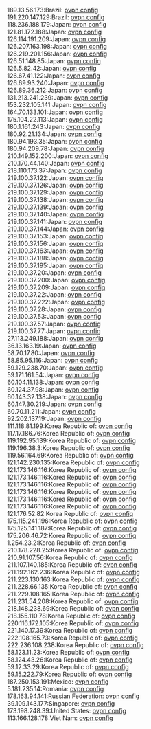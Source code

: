 189.13.56.173:Brazil: [ovpn config](vpn/189_13_56_173.ovpn)  
191.220.147.129:Brazil: [ovpn config](vpn/191_220_147_129.ovpn)  
118.236.188.179:Japan: [ovpn config](vpn/118_236_188_179.ovpn)  
121.81.172.188:Japan: [ovpn config](vpn/121_81_172_188.ovpn)  
126.114.191.209:Japan: [ovpn config](vpn/126_114_191_209.ovpn)  
126.207.163.198:Japan: [ovpn config](vpn/126_207_163_198.ovpn)  
126.219.201.156:Japan: [ovpn config](vpn/126_219_201_156.ovpn)  
126.51.148.85:Japan: [ovpn config](vpn/126_51_148_85.ovpn)  
126.5.82.42:Japan: [ovpn config](vpn/126_5_82_42.ovpn)  
126.67.41.122:Japan: [ovpn config](vpn/126_67_41_122.ovpn)  
126.69.93.240:Japan: [ovpn config](vpn/126_69_93_240.ovpn)  
126.89.36.212:Japan: [ovpn config](vpn/126_89_36_212.ovpn)  
131.213.241.239:Japan: [ovpn config](vpn/131_213_241_239.ovpn)  
153.232.105.141:Japan: [ovpn config](vpn/153_232_105_141.ovpn)  
164.70.133.101:Japan: [ovpn config](vpn/164_70_133_101.ovpn)  
175.104.22.113:Japan: [ovpn config](vpn/175_104_22_113.ovpn)  
180.1.161.243:Japan: [ovpn config](vpn/180_1_161_243.ovpn)  
180.92.21.134:Japan: [ovpn config](vpn/180_92_21_134.ovpn)  
180.94.193.35:Japan: [ovpn config](vpn/180_94_193_35.ovpn)  
180.94.209.78:Japan: [ovpn config](vpn/180_94_209_78.ovpn)  
210.149.152.200:Japan: [ovpn config](vpn/210_149_152_200.ovpn)  
210.170.44.140:Japan: [ovpn config](vpn/210_170_44_140.ovpn)  
218.110.173.37:Japan: [ovpn config](vpn/218_110_173_37.ovpn)  
219.100.37.122:Japan: [ovpn config](vpn/219_100_37_122.ovpn)  
219.100.37.126:Japan: [ovpn config](vpn/219_100_37_126.ovpn)  
219.100.37.129:Japan: [ovpn config](vpn/219_100_37_129.ovpn)  
219.100.37.138:Japan: [ovpn config](vpn/219_100_37_138.ovpn)  
219.100.37.139:Japan: [ovpn config](vpn/219_100_37_139.ovpn)  
219.100.37.140:Japan: [ovpn config](vpn/219_100_37_140.ovpn)  
219.100.37.141:Japan: [ovpn config](vpn/219_100_37_141.ovpn)  
219.100.37.144:Japan: [ovpn config](vpn/219_100_37_144.ovpn)  
219.100.37.153:Japan: [ovpn config](vpn/219_100_37_153.ovpn)  
219.100.37.156:Japan: [ovpn config](vpn/219_100_37_156.ovpn)  
219.100.37.163:Japan: [ovpn config](vpn/219_100_37_163.ovpn)  
219.100.37.188:Japan: [ovpn config](vpn/219_100_37_188.ovpn)  
219.100.37.195:Japan: [ovpn config](vpn/219_100_37_195.ovpn)  
219.100.37.20:Japan: [ovpn config](vpn/219_100_37_20.ovpn)  
219.100.37.200:Japan: [ovpn config](vpn/219_100_37_200.ovpn)  
219.100.37.209:Japan: [ovpn config](vpn/219_100_37_209.ovpn)  
219.100.37.22:Japan: [ovpn config](vpn/219_100_37_22.ovpn)  
219.100.37.222:Japan: [ovpn config](vpn/219_100_37_222.ovpn)  
219.100.37.28:Japan: [ovpn config](vpn/219_100_37_28.ovpn)  
219.100.37.53:Japan: [ovpn config](vpn/219_100_37_53.ovpn)  
219.100.37.57:Japan: [ovpn config](vpn/219_100_37_57.ovpn)  
219.100.37.77:Japan: [ovpn config](vpn/219_100_37_77.ovpn)  
27.113.249.188:Japan: [ovpn config](vpn/27_113_249_188.ovpn)  
36.13.163.19:Japan: [ovpn config](vpn/36_13_163_19.ovpn)  
58.70.17.80:Japan: [ovpn config](vpn/58_70_17_80.ovpn)  
58.85.95.116:Japan: [ovpn config](vpn/58_85_95_116.ovpn)  
59.129.238.70:Japan: [ovpn config](vpn/59_129_238_70.ovpn)  
59.171.161.54:Japan: [ovpn config](vpn/59_171_161_54.ovpn)  
60.104.11.138:Japan: [ovpn config](vpn/60_104_11_138.ovpn)  
60.124.37.98:Japan: [ovpn config](vpn/60_124_37_98.ovpn)  
60.143.32.138:Japan: [ovpn config](vpn/60_143_32_138.ovpn)  
60.147.30.219:Japan: [ovpn config](vpn/60_147_30_219.ovpn)  
60.70.11.211:Japan: [ovpn config](vpn/60_70_11_211.ovpn)  
92.202.137.19:Japan: [ovpn config](vpn/92_202_137_19.ovpn)  
111.118.81.199:Korea Republic of: [ovpn config](vpn/111_118_81_199.ovpn)  
117.17.186.76:Korea Republic of: [ovpn config](vpn/117_17_186_76.ovpn)  
119.192.95.139:Korea Republic of: [ovpn config](vpn/119_192_95_139.ovpn)  
119.196.38.3:Korea Republic of: [ovpn config](vpn/119_196_38_3.ovpn)  
119.56.164.69:Korea Republic of: [ovpn config](vpn/119_56_164_69.ovpn)  
121.142.230.135:Korea Republic of: [ovpn config](vpn/121_142_230_135.ovpn)  
121.173.146.116:Korea Republic of: [ovpn config](vpn/121_173_146_116.ovpn)  
121.173.146.116:Korea Republic of: [ovpn config](vpn/121_173_146_116.ovpn)  
121.173.146.116:Korea Republic of: [ovpn config](vpn/121_173_146_116.ovpn)  
121.173.146.116:Korea Republic of: [ovpn config](vpn/121_173_146_116.ovpn)  
121.173.146.116:Korea Republic of: [ovpn config](vpn/121_173_146_116.ovpn)  
121.173.146.116:Korea Republic of: [ovpn config](vpn/121_173_146_116.ovpn)  
121.176.52.82:Korea Republic of: [ovpn config](vpn/121_176_52_82.ovpn)  
175.115.241.196:Korea Republic of: [ovpn config](vpn/175_115_241_196.ovpn)  
175.125.141.187:Korea Republic of: [ovpn config](vpn/175_125_141_187.ovpn)  
175.206.46.72:Korea Republic of: [ovpn config](vpn/175_206_46_72.ovpn)  
1.254.23.2:Korea Republic of: [ovpn config](vpn/1_254_23_2.ovpn)  
210.178.228.25:Korea Republic of: [ovpn config](vpn/210_178_228_25.ovpn)  
210.91.107.56:Korea Republic of: [ovpn config](vpn/210_91_107_56.ovpn)  
211.107.140.185:Korea Republic of: [ovpn config](vpn/211_107_140_185.ovpn)  
211.192.162.236:Korea Republic of: [ovpn config](vpn/211_192_162_236.ovpn)  
211.223.130.163:Korea Republic of: [ovpn config](vpn/211_223_130_163.ovpn)  
211.228.66.135:Korea Republic of: [ovpn config](vpn/211_228_66_135.ovpn)  
211.229.108.165:Korea Republic of: [ovpn config](vpn/211_229_108_165.ovpn)  
211.231.54.208:Korea Republic of: [ovpn config](vpn/211_231_54_208.ovpn)  
218.148.238.69:Korea Republic of: [ovpn config](vpn/218_148_238_69.ovpn)  
218.155.110.78:Korea Republic of: [ovpn config](vpn/218_155_110_78.ovpn)  
220.116.172.105:Korea Republic of: [ovpn config](vpn/220_116_172_105.ovpn)  
221.140.17.39:Korea Republic of: [ovpn config](vpn/221_140_17_39.ovpn)  
222.108.165.73:Korea Republic of: [ovpn config](vpn/222_108_165_73.ovpn)  
222.236.108.238:Korea Republic of: [ovpn config](vpn/222_236_108_238.ovpn)  
58.123.11.23:Korea Republic of: [ovpn config](vpn/58_123_11_23.ovpn)  
58.124.43.26:Korea Republic of: [ovpn config](vpn/58_124_43_26.ovpn)  
59.12.33.29:Korea Republic of: [ovpn config](vpn/59_12_33_29.ovpn)  
59.15.222.79:Korea Republic of: [ovpn config](vpn/59_15_222_79.ovpn)  
187.250.153.191:Mexico: [ovpn config](vpn/187_250_153_191.ovpn)  
5.181.235.14:Romania: [ovpn config](vpn/5_181_235_14.ovpn)  
178.163.94.141:Russian Federation: [ovpn config](vpn/178_163_94_141.ovpn)  
39.109.143.177:Singapore: [ovpn config](vpn/39_109_143_177.ovpn)  
173.198.248.39:United States: [ovpn config](vpn/173_198_248_39.ovpn)  
113.166.128.178:Viet Nam: [ovpn config](vpn/113_166_128_178.ovpn)  
